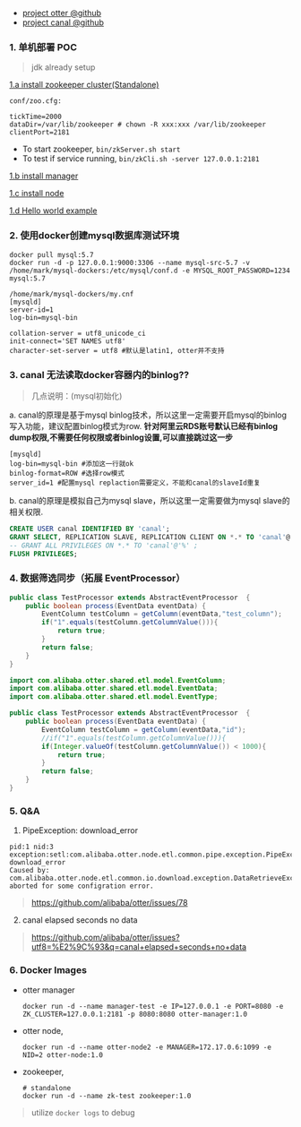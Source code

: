 - [project otter @github](https://github.com/alibaba/otter)
- [project canal @github](https://github.com/alibaba/canal)

### 1. 单机部署 POC
> jdk already setup

[1.a install zookeeper cluster(Standalone)](http://zookeeper.apache.org/doc/current/zookeeperStarted.html)
```
conf/zoo.cfg:

tickTime=2000
dataDir=/var/lib/zookeeper # chown -R xxx:xxx /var/lib/zookeeper
clientPort=2181
```

- To start zookeeper, `bin/zkServer.sh start`
- To test if service running, `bin/zkCli.sh -server 127.0.0.1:2181`

[1.b install manager](https://github.com/alibaba/otter/wiki/Manager_Quickstart)

[1.c install node](https://github.com/alibaba/otter/wiki/Node_Quickstart)

[1.d  Hello world example](https://github.com/alibaba/otter/wiki/QuickStart)

### 2. 使用docker创建mysql数据库测试环境
```
docker pull mysql:5.7
docker run -d -p 127.0.0.1:9000:3306 --name mysql-src-5.7 -v /home/mark/mysql-dockers:/etc/mysql/conf.d -e MYSQL_ROOT_PASSWORD=1234 mysql:5.7

/home/mark/mysql-dockers/my.cnf 
[mysqld]
server-id=1
log-bin=mysql-bin

collation-server = utf8_unicode_ci
init-connect='SET NAMES utf8'
character-set-server = utf8 #默认是latin1, otter并不支持
```
### 3. canal 无法读取docker容器内的binlog??

>  几点说明：(mysql初始化)

a. canal的原理是基于mysql binlog技术，所以这里一定需要开启mysql的binlog写入功能，建议配置binlog模式为row.
**针对阿里云RDS账号默认已经有binlog dump权限,不需要任何权限或者binlog设置,可以直接跳过这一步**
```
[mysqld]
log-bin=mysql-bin #添加这一行就ok
binlog-format=ROW #选择row模式
server_id=1 #配置mysql replaction需要定义，不能和canal的slaveId重复
```

b. canal的原理是模拟自己为mysql slave，所以这里一定需要做为mysql slave的相关权限.
``` sql
CREATE USER canal IDENTIFIED BY 'canal';  
GRANT SELECT, REPLICATION SLAVE, REPLICATION CLIENT ON *.* TO 'canal'@'%';
-- GRANT ALL PRIVILEGES ON *.* TO 'canal'@'%' ;
FLUSH PRIVILEGES;
```

### 4. 数据筛选同步（拓展 EventProcessor）

``` java
public class TestProcessor extends AbstractEventProcessor  {
    public boolean process(EventData eventData) {
        EventColumn testColumn = getColumn(eventData,"test_column");
        if("1".equals(testColumn.getColumnValue())){
            return true;
        }
        return false;
    }
}
```

``` java
import com.alibaba.otter.shared.etl.model.EventColumn;
import com.alibaba.otter.shared.etl.model.EventData;
import com.alibaba.otter.shared.etl.model.EventType;

public class TestProcessor extends AbstractEventProcessor  {
    public boolean process(EventData eventData) {
        EventColumn testColumn = getColumn(eventData,"id");
        //if("1".equals(testColumn.getColumnValue())){
        if(Integer.valueOf(testColumn.getColumnValue()) < 1000){
            return true;
        }
        return false;
    }
} 

```

### 5. Q&A

1. PipeException: download_error
```
pid:1 nid:3 exception:setl:com.alibaba.otter.node.etl.common.pipe.exception.PipeException: download_error
Caused by: com.alibaba.otter.node.etl.common.io.download.exception.DataRetrieveException: aborted for some configration error.
```
> https://github.com/alibaba/otter/issues/78

2. canal elapsed seconds no data 

> https://github.com/alibaba/otter/issues?utf8=%E2%9C%93&q=canal+elapsed+seconds+no+data

### 6. Docker Images

- otter manager
	```
	docker run -d --name manager-test -e IP=127.0.0.1 -e PORT=8080 -e ZK_CLUSTER=127.0.0.1:2181 -p 8080:8080 otter-manager:1.0
	```
- otter node, 
	```
	docker run -d --name otter-node2 -e MANAGER=172.17.0.6:1099 -e NID=2 otter-node:1.0
	```
- zookeeper,
	```
	# standalone
	docker run -d --name zk-test zookeeper:1.0
	```

> utilize `docker logs` to debug
